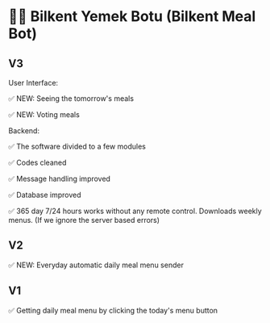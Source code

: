 # 👨‍🍳 Bilkent Yemek Botu (Bilkent Meal Bot)

## V3
User Interface:
  
  ✅ NEW: Seeing the tomorrow's meals
  
  ✅ NEW: Voting meals

Backend:
  
  ✅ The software divided to a few modules
  
  ✅ Codes cleaned
 
  ✅ Message handling improved
  
  ✅ Database improved
  
  ✅ 365 day 7/24 hours works without any remote control. Downloads weekly menus. (If we ignore the server based errors)

## V2
  
  ✅ NEW: Everyday automatic daily meal menu sender

## V1
  
  ✅ Getting daily meal menu by clicking the today's menu button
